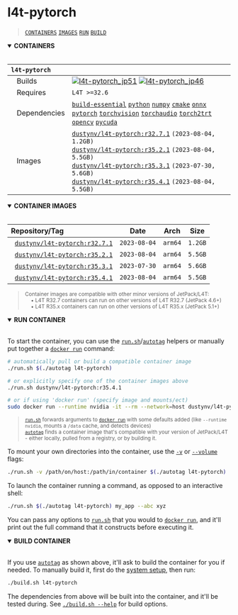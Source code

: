 # l4t-pytorch

> [`CONTAINERS`](#user-content-containers) [`IMAGES`](#user-content-images) [`RUN`](#user-content-run) [`BUILD`](#user-content-build)

<details open>
<summary><b><a id="containers">CONTAINERS</a></b></summary>
<br>

| **`l4t-pytorch`** | |
| :-- | :-- |
| &nbsp;&nbsp;&nbsp;Builds | [![`l4t-pytorch_jp51`](https://img.shields.io/github/actions/workflow/status/dusty-nv/jetson-containers/l4t-pytorch_jp51.yml?label=l4t-pytorch:jp51)](https://github.com/dusty-nv/jetson-containers/actions/workflows/l4t-pytorch_jp51.yml) [![`l4t-pytorch_jp46`](https://img.shields.io/github/actions/workflow/status/dusty-nv/jetson-containers/l4t-pytorch_jp46.yml?label=l4t-pytorch:jp46)](https://github.com/dusty-nv/jetson-containers/actions/workflows/l4t-pytorch_jp46.yml) |
| &nbsp;&nbsp;&nbsp;Requires | `L4T >=32.6` |
| &nbsp;&nbsp;&nbsp;Dependencies | [`build-essential`](/packages/build-essential) [`python`](/packages/python) [`numpy`](/packages/numpy) [`cmake`](/packages/cmake/cmake_pip) [`onnx`](/packages/onnx) [`pytorch`](/packages/pytorch) [`torchvision`](/packages/pytorch/torchvision) [`torchaudio`](/packages/pytorch/torchaudio) [`torch2trt`](/packages/pytorch/torch2trt) [`opencv`](/packages/opencv) [`pycuda`](/packages/pycuda) |
| &nbsp;&nbsp;&nbsp;Images | [`dustynv/l4t-pytorch:r32.7.1`](https://hub.docker.com/r/dustynv/l4t-pytorch/tags) `(2023-08-04, 1.2GB)`<br>[`dustynv/l4t-pytorch:r35.2.1`](https://hub.docker.com/r/dustynv/l4t-pytorch/tags) `(2023-08-04, 5.5GB)`<br>[`dustynv/l4t-pytorch:r35.3.1`](https://hub.docker.com/r/dustynv/l4t-pytorch/tags) `(2023-07-30, 5.6GB)`<br>[`dustynv/l4t-pytorch:r35.4.1`](https://hub.docker.com/r/dustynv/l4t-pytorch/tags) `(2023-08-04, 5.5GB)` |

</details>

<details open>
<summary><b><a id="images">CONTAINER IMAGES</a></b></summary>
<br>

| Repository/Tag | Date | Arch | Size |
| :-- | :--: | :--: | :--: |
| &nbsp;&nbsp;[`dustynv/l4t-pytorch:r32.7.1`](https://hub.docker.com/r/dustynv/l4t-pytorch/tags) | `2023-08-04` | `arm64` | `1.2GB` |
| &nbsp;&nbsp;[`dustynv/l4t-pytorch:r35.2.1`](https://hub.docker.com/r/dustynv/l4t-pytorch/tags) | `2023-08-04` | `arm64` | `5.5GB` |
| &nbsp;&nbsp;[`dustynv/l4t-pytorch:r35.3.1`](https://hub.docker.com/r/dustynv/l4t-pytorch/tags) | `2023-07-30` | `arm64` | `5.6GB` |
| &nbsp;&nbsp;[`dustynv/l4t-pytorch:r35.4.1`](https://hub.docker.com/r/dustynv/l4t-pytorch/tags) | `2023-08-04` | `arm64` | `5.5GB` |

> <sub>Container images are compatible with other minor versions of JetPack/L4T:</sub><br>
> <sub>&nbsp;&nbsp;&nbsp;&nbsp;• L4T R32.7 containers can run on other versions of L4T R32.7 (JetPack 4.6+)</sub><br>
> <sub>&nbsp;&nbsp;&nbsp;&nbsp;• L4T R35.x containers can run on other versions of L4T R35.x (JetPack 5.1+)</sub><br>
</details>

<details open>
<summary><b><a id="run">RUN CONTAINER</a></b></summary>
<br>

To start the container, you can use the [`run.sh`](/docs/run.md)/[`autotag`](/docs/run.md#autotag) helpers or manually put together a [`docker run`](https://docs.docker.com/engine/reference/commandline/run/) command:
```bash
# automatically pull or build a compatible container image
./run.sh $(./autotag l4t-pytorch)

# or explicitly specify one of the container images above
./run.sh dustynv/l4t-pytorch:r35.4.1

# or if using 'docker run' (specify image and mounts/ect)
sudo docker run --runtime nvidia -it --rm --network=host dustynv/l4t-pytorch:r35.4.1
```
> <sup>[`run.sh`](/docs/run.md) forwards arguments to [`docker run`](https://docs.docker.com/engine/reference/commandline/run/) with some defaults added (like `--runtime nvidia`, mounts a `/data` cache, and detects devices)</sup><br>
> <sup>[`autotag`](/docs/run.md#autotag) finds a container image that's compatible with your version of JetPack/L4T - either locally, pulled from a registry, or by building it.</sup>

To mount your own directories into the container, use the [`-v`](https://docs.docker.com/engine/reference/commandline/run/#volume) or [`--volume`](https://docs.docker.com/engine/reference/commandline/run/#volume) flags:
```bash
./run.sh -v /path/on/host:/path/in/container $(./autotag l4t-pytorch)
```
To launch the container running a command, as opposed to an interactive shell:
```bash
./run.sh $(./autotag l4t-pytorch) my_app --abc xyz
```
You can pass any options to [`run.sh`](/docs/run.md) that you would to [`docker run`](https://docs.docker.com/engine/reference/commandline/run/), and it'll print out the full command that it constructs before executing it.
</details>
<details open>
<summary><b><a id="build">BUILD CONTAINER</b></summary>
<br>

If you use [`autotag`](/docs/run.md#autotag) as shown above, it'll ask to build the container for you if needed.  To manually build it, first do the [system setup](/docs/setup.md), then run:
```bash
./build.sh l4t-pytorch
```
The dependencies from above will be built into the container, and it'll be tested during.  See [`./build.sh --help`](/jetson_containers/build.py) for build options.
</details>
